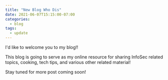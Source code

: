 ```yaml
---
title: "New Blog Who Dis"
date: 2021-06-07T15:15:00-07:00
categories:
  - blog
tags:
  - update
---
```


I'd like to welcome you to my blog!!

This blog is going to serve as my online resource for sharing InfoSec related topics, cooking, tech tips, and various other related material!

Stay tuned for more post coming soon!
